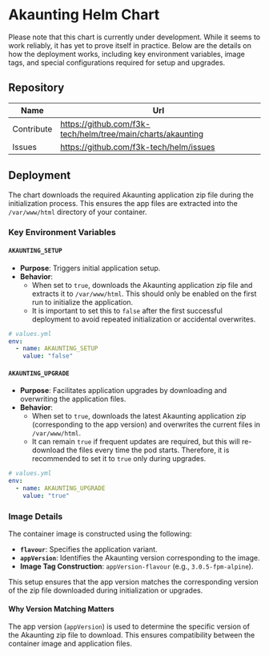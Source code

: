 # Akaunting Helm Chart

Please note that this chart is currently under development. While it seems to work reliably, it has yet to prove itself in practice. Below are the details on how the deployment works, including key environment variables, image tags, and special configurations required for setup and upgrades.

## Repository

| Name       | Url                                                              |
|------------|------------------------------------------------------------------|
| Contribute | https://github.com/f3k-tech/helm/tree/main/charts/akaunting |
| Issues     | https://github.com/f3k-tech/helm/issues                          |

## Deployment

The chart downloads the required Akaunting application zip file during the initialization process. This ensures the app files are extracted into the `/var/www/html` directory of your container.

### Key Environment Variables

#### `AKAUNTING_SETUP`

- **Purpose**: Triggers initial application setup.
- **Behavior**:
  - When set to `true`, downloads the Akaunting application zip file and extracts it to `/var/www/html`. This should only be enabled on the first run to initialize the application.
  - It is important to set this to `false` after the first successful deployment to avoid repeated initialization or accidental overwrites.

```yaml
# values.yml
env:
  - name: AKAUNTING_SETUP
    value: "false"
```

#### `AKAUNTING_UPGRADE`

- **Purpose**: Facilitates application upgrades by downloading and overwriting the application files.
- **Behavior**:
  - When set to `true`, downloads the latest Akaunting application zip (corresponding to the app version) and overwrites the current files in `/var/www/html`.
  - It can remain `true` if frequent updates are required, but this will re-download the files every time the pod starts. Therefore, it is recommended to set it to `true` only during upgrades.

```yaml
# values.yml
env:
  - name: AKAUNTING_UPGRADE
    value: "true"
```

### Image Details

The container image is constructed using the following:

- **`flavour`**: Specifies the application variant.
- **`appVersion`**: Identifies the Akaunting version corresponding to the image.
- **Image Tag Construction**: `appVersion-flavour` (e.g., `3.0.5-fpm-alpine`).

This setup ensures that the app version matches the corresponding version of the zip file downloaded during initialization or upgrades.

#### Why Version Matching Matters

The app version (`appVersion`) is used to determine the specific version of the Akaunting zip file to download. This ensures compatibility between the container image and application files.
